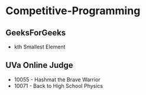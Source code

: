 # Competitive-Programming
## GeeksForGeeks

- kth Smallest Element

## UVa Online Judge

- 10055 - Hashmat the Brave Warrior
- 10071 - Back to High School Physics
